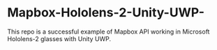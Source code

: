# Mapbox-Hololens-2-Unity-UWP-
This repo is a successful example of Mapbox API working in Microsoft Hololens-2 glasses with Unity UWP.
